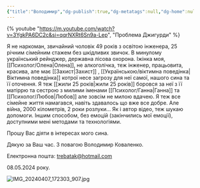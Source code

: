 ```yaml
---
{"title":"Володимир","dg-publish":true,"dg-metatags":null,"dg-home":null,"permalink":"/psiholog/volodimir/","dgPassFrontmatter":true,"noteIcon":""}
---
```



{% youtube "https://m.youtube.com/watch?v=3YgkPA6DC2c&si=qqrNXRt6Sn9a-Lep", "Проблема Джигурди" %}

Я не наркоман, звичайний чоловік 49 років з освітою інженера, 25 річним сімейним стажем без шкідливих звичок. В минулому український рейнджер, державна лісова охорона. Іжінка моя, [[Психолог/Олена\|Олена]], не алкоголічка, теж інженер, працьовита, красива, але має [[Захист\|Захист]] , [[Українською/віктимна поведінка\|Віктимна поведінка]] котрої несе загрозу для неї самої, нашого сина та її оточення. Я теж [[жили 25 років\|жили 25 років]] боровся за неї з її матіррю та сестрою з милими іменами [[Психолог/Ганна\|Ганна]] та [[Психолог/Любов\|Любов]] але зовсім не милою вдачею. Я теж все сімейне життя намагався, навіть здавалось що вже все добре. Але війна, 2000 кілометрів, 2 роки розлуки... Як і автор відео, теж шукаю допомоги. Іншим способом, без емоцій (закінчились мої емоції), доступними мені методами та технологіями.

Прошу Вас діяти в інтересах мого сина. 

Дякую за Ваш час. З повагою Володимир Коваленко.

Електронна пошта: trebatak@hotmail.com 

08.05.2024 року.


![IMG_20240407_172303_907.jpg](/img/user/IMG_20240407_172303_907.jpg)
